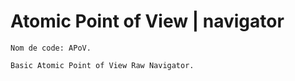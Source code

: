 # Atomic Point of View | navigator
```
Nom de code: APoV.

Basic Atomic Point of View Raw Navigator.
